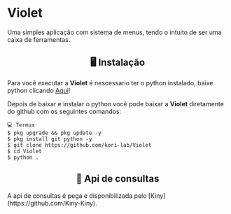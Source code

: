 # Violet
Uma simples aplicação com sistema de menus, tendo o intuito de ser uma caixa de ferramentas.

<h2 align="center">🖥 Instalação</h2>

Para você executar a **Violet** é nescessario ter o python instalado, baixe python clicando [Aqui](https://www.python.org/downloads/)!

Depois de baixar e instalar o python você pode baixar a **Violet** diretamente do github com os seguintes comandos:

```
💻 Termux
$ pkg upgrade && pkg update -y
$ pkg install git python -y
$ git clone https://github.com/kori-lab/Violet
$ cd Violet
$ python .
```

<h2 align="center">🔎 Api de consultas</h2>
A api de consultas é pega e disponibilizada pelo [Kiny](https://github.com/Kiny-Kiny).
